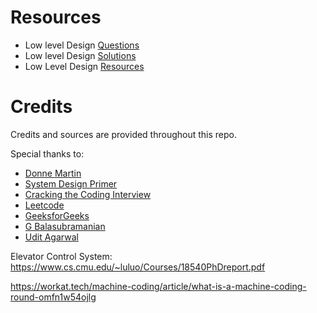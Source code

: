 # Resources
- Low level Design [Questions](https://github.com/prasadgujar/low-level-design-primer/blob/master/questions.md)
- Low level Design [Solutions](https://github.com/prasadgujar/low-level-design-primer/blob/master/solutions.md)
- Low Level Design [Resources](https://github.com/prasadgujar/low-level-design-primer/blob/master/resources.md)

# Credits
Credits and sources are provided throughout this repo.

Special thanks to:
- [Donne Martin](https://github.com/donnemartin/)
- [System Design Primer](https://github.com/donnemartin/system-design-primer)
- [Cracking the Coding Interview](https://www.careercup.com/)
- [Leetcode](https://leetcode.com/)
- [GeeksforGeeks](https://www.geeksforgeeks.org/)
- [G Balasubramanian](https://github.com/gopalbala)
- [Udit Agarwal](https://github.com/anomaly2104) 

Elevator Control System: https://www.cs.cmu.edu/~luluo/Courses/18540PhDreport.pdf


https://workat.tech/machine-coding/article/what-is-a-machine-coding-round-omfn1w54ojlg


